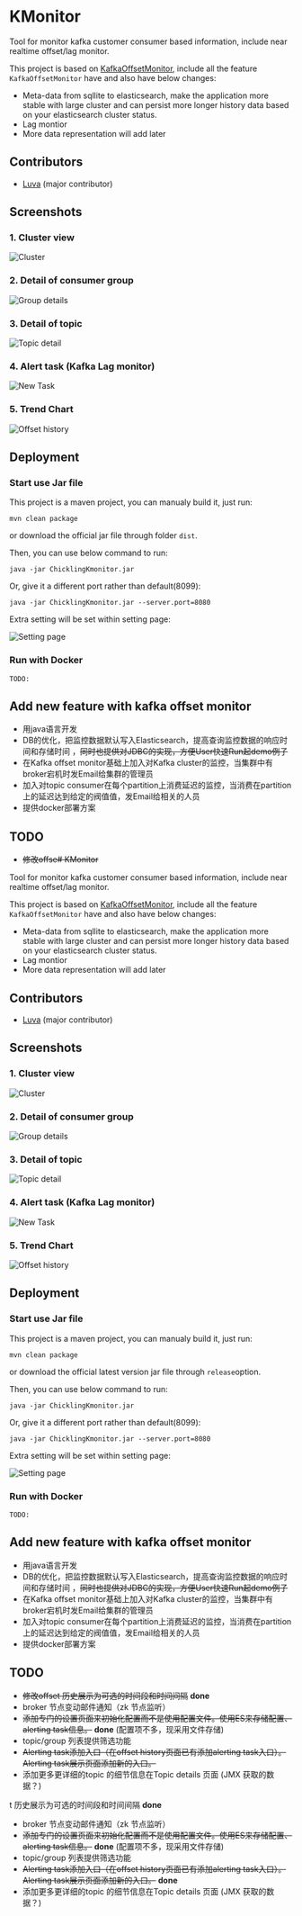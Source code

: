 # KMonitor

Tool for monitor kafka customer consumer based information, include near realtime offset/lag monitor.

This project is based on [KafkaOffsetMonitor](https://github.com/quantifind/KafkaOffsetMonitor), include all the feature `KafkaOffsetMonitor` have and also have below changes:

- Meta-data from sqllite to elasticsearch, make the application more stable with large cluster and can persist more longer history data based on your elasticsearch cluster status.
- Lag montior
- More data representation will add later

## Contributors

- [Luva](https://github.com/Hulva) (major contributor)

## Screenshots

### 1. Cluster view

![Cluster](./doc/cluster.PNG)


### 2. Detail of consumer group

![Group details](./doc/group-details.PNG)

### 3. Detail of topic

![Topic detail](./doc/topic-details.PNG)

### 4. Alert task (Kafka Lag monitor)

![New Task](./doc/newTask.PNG)

### 5. Trend Chart

![Offset history](./doc/offset-history.PNG)

## Deployment

### Start use Jar file

This project is a maven project, you can manualy build it, just run:

`mvn clean package`

or download the official jar file through folder `dist`.

Then, you can use below command to run:

`java -jar ChicklingKmonitor.jar`

Or, give it a different port rather than default(8099):

`java -jar ChicklingKmonitor.jar --server.port=8080`

Extra setting will be set within setting page:

![Setting page](./doc/setting.PNG)


### Run with Docker

```
TODO:
```


## Add new feature with kafka offset monitor
- 用java语言开发		    
- DB的优化，把监控数据默认写入Elasticsearch，提高查询监控数据的响应时间和存储时间 ，<del>同时也提供对JDBC的实现，方便User快速Run起demo例子</del>
- 在Kafka offset monitor基础上加入对Kafka cluster的监控，当集群中有broker宕机时发Email给集群的管理员
- 加入对topic consumer在每个partition上消费延迟的监控，当消费在partition上的延迟达到给定的阀值值，发Email给相关的人员
- 提供docker部署方案

## TODO

- <del>修改offse# KMonitor

Tool for monitor kafka customer consumer based information, include near realtime offset/lag monitor.

This project is based on [KafkaOffsetMonitor](https://github.com/quantifind/KafkaOffsetMonitor), include all the feature `KafkaOffsetMonitor` have and also have below changes:

- Meta-data from sqllite to elasticsearch, make the application more stable with large cluster and can persist more longer history data based on your elasticsearch cluster status.
- Lag montior
- More data representation will add later

## Contributors

- [Luva](https://github.com/Hulva) (major contributor)

## Screenshots

### 1. Cluster view

![Cluster](./doc/cluster.PNG)


### 2. Detail of consumer group

![Group details](./doc/group-details.PNG)

### 3. Detail of topic

![Topic detail](./doc/topic-details.PNG)

### 4. Alert task (Kafka Lag monitor)

![New Task](./doc/newTask.PNG)

### 5. Trend Chart

![Offset history](./doc/offset-history.PNG)

## Deployment

### Start use Jar file

This project is a maven project, you can manualy build it, just run:

`mvn clean package`

or download the official latest version jar file through `release`option.

Then, you can use below command to run:

`java -jar ChicklingKmonitor.jar`

Or, give it a different port rather than default(8099):

`java -jar ChicklingKmonitor.jar --server.port=8080`

Extra setting will be set within setting page:

![Setting page](./doc/setting.PNG)


### Run with Docker

```
TODO:
```


## Add new feature with kafka offset monitor
- 用java语言开发		    
- DB的优化，把监控数据默认写入Elasticsearch，提高查询监控数据的响应时间和存储时间 ，<del>同时也提供对JDBC的实现，方便User快速Run起demo例子</del>
- 在Kafka offset monitor基础上加入对Kafka cluster的监控，当集群中有broker宕机时发Email给集群的管理员
- 加入对topic consumer在每个partition上消费延迟的监控，当消费在partition上的延迟达到给定的阀值值，发Email给相关的人员
- 提供docker部署方案

## TODO

- <del>修改offset 历史展示为可选的时间段和时间间隔</del> **done**
- broker 节点变动邮件通知（zk 节点监听）
- <del>添加专门的设置页面来初始化配置而不是使用配置文件。使用ES来存储配置、alerting task信息。</del> **done** (配置项不多，现采用文件存储) 
- topic/group 列表提供筛选功能
- <del>Alerting task添加入口（在offset history页面已有添加alerting task入口）。Alerting task展示页面添加新的入口。</del>
- 添加更多更详细的topic 的细节信息在Topic details 页面 (JMX 获取的数据？)



t 历史展示为可选的时间段和时间间隔</del> **done**
- broker 节点变动邮件通知（zk 节点监听）
- <del>添加专门的设置页面来初始化配置而不是使用配置文件。使用ES来存储配置、alerting task信息。</del> **done** (配置项不多，现采用文件存储) 
- topic/group 列表提供筛选功能
- <del>Alerting task添加入口（在offset history页面已有添加alerting task入口）。Alerting task展示页面添加新的入口。</del> **done**
- 添加更多更详细的topic 的细节信息在Topic details 页面 (JMX 获取的数据？)



